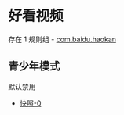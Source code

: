 # 好看视频

存在 1 规则组 - [com.baidu.haokan](/src/apps/com.baidu.haokan.ts)

## 青少年模式

默认禁用

- [快照-0](https://i.gkd.li/import/13498610)
